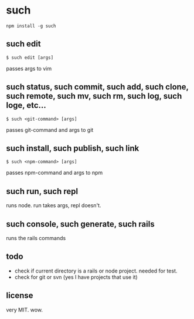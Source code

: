 # such

```
npm install -g such
```

## such edit

```
$ such edit [args]
```

passes args to vim

## such status, such commit, such add, such clone, such remote, such mv, such rm, such log, such loge, etc...

```
$ such <git-command> [args]
```

passes git-command and args to git

## such install, such publish, such link

```
$ such <npm-command> [args]
```

passes npm-command and args to npm

## such run, such repl

runs node. run takes args, repl doesn't.

## such console, such generate, such rails

runs the rails commands

## todo

* check if current directory is a rails or node project. needed for test.
* check for git or svn (yes I have projects that use it)

## license

very MIT. wow.
